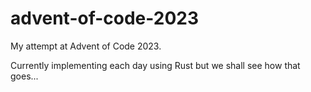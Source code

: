 # advent-of-code-2023

My attempt at Advent of Code 2023.

Currently implementing each day using Rust but we shall see how that goes...
